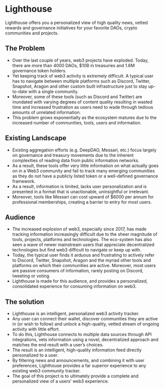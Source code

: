 # Lighthouse
Lighthouse offers you a personalized view of high quality news, vetted rewards and governance initiatives for your favorite DAOs, crypto communities and projects.

## The Problem

- Over the last couple of years, web3 projects have exploded. Today, there are more than 4000 DAOs, $10B in treasuries and 1.6M governance token holders.
- Yet keeping track of web3 activity is extremely difficult. A typical user has to navigate between multiple platforms such as Discord, Twitter, Snapshot, Aragon and other custom built infrastructure just to stay up-to-date with a single community.
- Moreover, some of these tools (such as Discord and Twitter) are inundated with varying degrees of content quality resulting in wasted time and increased frustration as users need to wade through tedious amounts of unrelated information.
- This problem grows exponentially as the ecosystem matures due to the increased number of communities, tools, users and information.

## Existing Landscape

- Existing aggregation efforts (e.g. DeepDAO, Messari, etc.) focus largely on governance and treasury movements due to the inherent complexities of reading data from public information networks.
- As a result, these tools offer very little information on what actually goes on in a Web3 community and fail to track many emerging communities as they do not have a publicly listed token or a well-defined governance framework.
- As a result, information is limited, lacks user personalization and is presented in a format that is unactionable, uninsightful or irrelevant.
- Moreover, tools like Messari can cost upward of $6000 per annum for professional memberships, creating a barrier to entry for most users.

## Audience

- The increased explosion of web3, especially since 2017, has made tracking information increasingly difficult due to the sheer magnitude of tools, projects, platforms and technologies. The eco-system has also seen a wave of newer mainstream users that appreciate decentralized technologies but find web3 difficult to navigate or keep up with.
- Today, the typical user finds it arduous and frustrating to actively refer to Discord, Twitter, Snapshot, Aragon and the myriad other tools and platforms on which their communities are active. Moreover, most users are passive consumers of information, rarely posting on Discord, tweeting or voting.
- Lighthouse is made for this audience, and provides a personalized, consolidated experience for consuming information on web3.

## The solution

- Lighthouse is an intelligent, personalized web3 activity tracker.
- Any user can connect their wallet, discover communities they are active in (or wish to follow) and unlock a high-quality, vetted stream of ongoing activity with little effort.
- To do this, Lighthouse connects to multiple data sources through API integrations, vets information using a novel, decentralized approach and matches the end result with a user’s choices.
- The result is an intelligent, high-quality information feed directly personalized to a user.
- By filtering news and announcements, and combining it with user preferences, Lighthouse provides a far superior experience to any existing web3 community tracker.
- The goal of this project is to ultimately provide a complete and personalized view of a users’ web3 experience.
